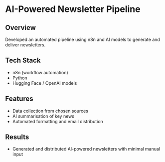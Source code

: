 # AI-Powered Newsletter Pipeline

## Overview
Developed an automated pipeline using n8n and AI models to generate and deliver newsletters.

## Tech Stack
- n8n (workflow automation)
- Python
- Hugging Face / OpenAI models

## Features
- Data collection from chosen sources
- AI summarisation of key news
- Automated formatting and email distribution

## Results
- Generated and distributed AI-powered newsletters with minimal manual input
